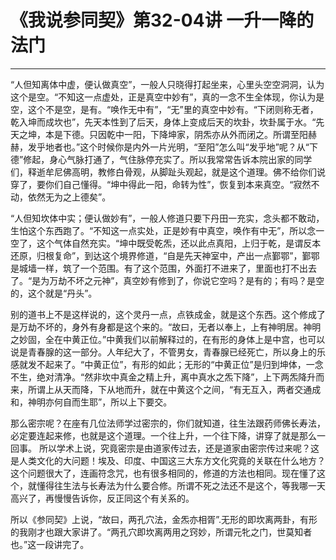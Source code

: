 # 《我说参同契》第32-04讲 一升一降的法门

------

“人但知离体中虚，便认做真空”，一般人只晓得打起坐来，心里头空空洞洞，认为这个是空。“不知这一点虚处，正是真空中妙有”，真的一念不生全体现，你认为是空，这个不是空，是有。“唤作无中有”，“无”里的真空中妙有。“下闭则称无者，乾入坤而成坎也”，先天本性到了后天，身体上变成后天的坎卦，坎卦属于水。“先天之坤，本是下德。只因乾中一阳，下降坤家，阴炁亦从外而闭之。所谓至阳赫赫，发乎地者也。”这个时候你是内外一片光明，“至阳”怎么叫“发乎地”呢？从“下德”修起，身心气脉打通了，气住脉停充实了。所以我常常告诉本院出家的同学们，释逝牟尼佛高明，教修白骨观，从脚趾头观起，就是这个道理。佛不给你们说穿了，要你们自己懂得。“坤中得此一阳，命转为性”，恢复到本来真空。“寂然不动，依然无为之上德矣”。

“人但知坎体中实；便认做妙有”，一般人修道只要下丹田一充实，念头都不敢动，生怕这个东西跑了。“不知这一点实处，正是妙有中真空，唤作有中无”，所以念一空了，这个气体自然充实。“坤中既受乾炁，还以此点真阳，上归于乾，是谓反本还原，归根复命”，到达这个境界修道，“自是先天神室中，产出一点鄞鄂”，鄞鄂是城墙一样，筑了一个范围。有了这个范围，外面打不进来了，里面也打不出去 了。“是为万劫不坏之元神”，真空妙有修到了，你说它空吗？是有的；有吗？是空的，这个就是“丹头”。

别的道书上不是这样说的，这个灵丹一点，点铁成金，就是这个东西。这个修成了是万劫不坏的，身外有身都是这个来的。“故曰，无者以奉上，上有神明居。神明之妙固，全在中黄正位。”中黄我们以前解释过的，在有形的身体上是中宫，也可以说是青春腺的这一部分。人年纪大了，不管男女，青春腺已经死亡，所以身上的乐感就发不起来了。“中黄正位”，有形的如此；无形的“中黄正位”是归到坤体，一念不生，绝对清净。“然非坎中真金之精上升，离中真水之炁下降”，上下两炁降升而来，所谓上从天而降，下从地而升，就在中黄这个之间，“有无互入，两者交通成和，神明亦何自而生耶”，所以上下要交。

那么密宗呢？在座有几位法师学过密宗的，你们就知道，往生法跟药师佛长寿法，必定要连起来修，也就是这个道理。一个往上升，一个往下降，讲穿了就是那么一回事。 所以学术上说，究竟密宗是由道家传过去，还是道家由密宗传过来呢？这是人类文化的大问题！埃及、印度、中国这三大东方文化究竟的关联在什么地方？这个问题很大了，连画符念咒，也有很多相同的，修道的方法也相同。现在懂了这个，就懂得往生法与长寿法为什么要合修。所谓不死之法还不是这个，等我哪一天高兴了，再慢慢告诉你，反正同这个有关系的。

所以《参同契》上说，“故曰，两孔穴法，金炁亦相胥”.无形的即坎离两卦，有形的我刚才也跟大家讲了。“两孔穴即坎离两用之窍妙，所谓元牝之门，世莫知者也。”这一段讲完了。